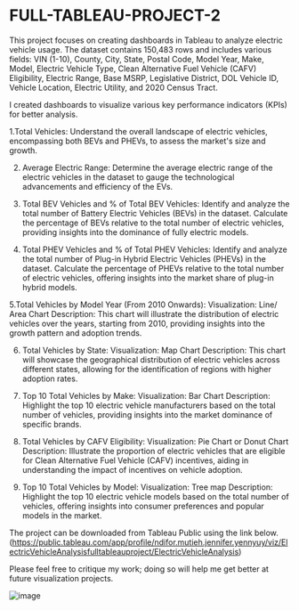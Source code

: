 # FULL-TABLEAU-PROJECT-2

This project focuses on creating dashboards in Tableau to analyze electric vehicle usage. The dataset contains 150,483 rows and includes various fields: VIN (1-10), County, City, State, Postal Code, Model Year, Make, Model, Electric Vehicle Type, Clean Alternative Fuel Vehicle (CAFV) Eligibility, Electric Range, Base MSRP, Legislative District, DOL Vehicle ID, Vehicle Location, Electric Utility, and 2020 Census Tract.

I created dashboards to visualize various key performance indicators (KPIs) for better analysis.

1.Total Vehicles:
Understand the overall landscape of electric vehicles, encompassing both BEVs and PHEVs, to assess the market's size and growth.


2. Average Electric Range:
Determine the average electric range of the electric vehicles in the dataset to gauge the technological advancements and efficiency of the EVs.


3. Total BEV Vehicles and % of Total BEV Vehicles:
Identify and analyze the total number of Battery Electric Vehicles (BEVs) in the dataset.
Calculate the percentage of BEVs relative to the total number of electric vehicles, providing insights into the dominance of fully electric models.


4. Total PHEV Vehicles and % of Total PHEV Vehicles:
Identify and analyze the total number of Plug-in Hybrid Electric Vehicles (PHEVs) in the dataset.
Calculate the percentage of PHEVs relative to the total number of electric vehicles, offering insights into the market share of plug-in hybrid models.


5.Total Vehicles by Model Year (From 2010 Onwards):
Visualization: Line/ Area Chart
Description: This chart will illustrate the distribution of electric vehicles over the years, starting from 2010, providing insights into the growth pattern and adoption trends.


6. Total Vehicles by State:
Visualization: Map Chart 
Description: This chart will showcase the geographical distribution of electric vehicles across different states, allowing for the identification of regions with higher adoption rates.


7. Top 10 Total Vehicles by Make:
Visualization: Bar Chart 
Description: Highlight the top 10 electric vehicle manufacturers based on the total number of vehicles, providing insights into the market dominance of specific brands.


8. Total Vehicles by CAFV Eligibility:
Visualization: Pie Chart or Donut Chart
Description: Illustrate the proportion of electric vehicles that are eligible for Clean Alternative Fuel Vehicle (CAFV) incentives, aiding in understanding the impact of incentives on vehicle adoption.


9. Top 10 Total Vehicles by Model:
Visualization: Tree map
Description: Highlight the top 10 electric vehicle models based on the total number of vehicles, offering insights into consumer preferences and popular models in the market.


The project can be downloaded from Tableau Public using the link below.
(https://public.tableau.com/app/profile/ndifor.mutieh.jennifer.yennyuy/viz/ElectricVehicleAnalysisfulltableauproject/ElectricVehicleAnalysis)


Please feel free to critique my work; doing so will help me get better at future visualization projects.

![image](https://github.com/user-attachments/assets/0246df8f-f200-4ebb-807f-6c4cb27b3f9b)

